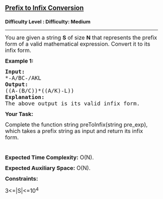 <h2><a href="https://www.geeksforgeeks.org/problems/prefix-to-infix-conversion/1?utm_source=youtube&utm_medium=collab_striver_ytdescription&utm_campaign=prefix-to-infix-conversion">Prefix to Infix Conversion</a></h2><h3>Difficulty Level : Difficulty: Medium</h3><hr><div class="problems_problem_content__Xm_eO"><p dir="ltr"><span style="font-size:18px">You are given a string <strong>S</strong>&nbsp;of size <strong>N</strong> that represents the prefix form of a valid mathematical expression. Convert it to its infix form.</span></p>

<p dir="ltr"><strong><span style="font-size:18px">Example 1:</span></strong></p>

<pre><strong><span style="font-size:18px">Input: </span></strong>
<span style="font-size:18px">*-A/BC-/AKL</span>
<strong><span style="font-size:18px">Output: </span></strong>
<span style="font-size:18px">((A-(B/C))*((A/K)-L))</span>
<strong><span style="font-size:18px">Explanation: </span></strong>
<span style="font-size:18px">The above output is its valid infix form.
</span></pre>

<p dir="ltr"><strong><span style="font-size:18px">Your Task:</span></strong></p>

<p dir="ltr"><span style="font-size:18px">Complete the function string preToInfix(string pre_exp), which takes a prefix string as input and return its infix form.</span></p>

<p dir="ltr">&nbsp;</p>

<p dir="ltr"><span style="font-size:18px"><strong>Expected Time Complexity:</strong> O(N).</span></p>

<p dir="ltr"><span style="font-size:18px"><strong>Expected Auxiliary Space:</strong> O(N).</span></p>

<p dir="ltr"><strong><span style="font-size:18px">Constraints:</span></strong></p>

<p dir="ltr"><span style="font-size:18px">3&lt;=|S|&lt;=10<sup>4</sup></span></p>

<p>&nbsp;</p>
</div>